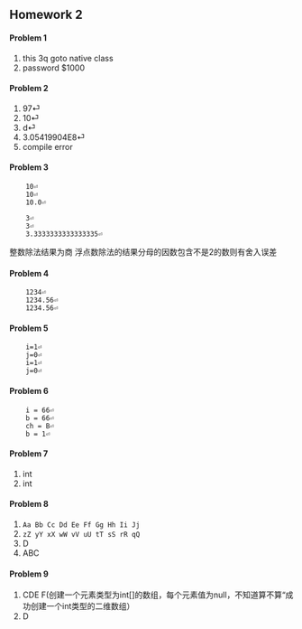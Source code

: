## Homework 2

#### Problem 1
1. this 3q goto native class
2. password $1000


#### Problem 2
1. 97⏎
2. 10⏎
3. d⏎
4. 3.05419904E8⏎
5. compile error

#### Problem 3

        10⏎
        10⏎
        10.0⏎

        3⏎
        3⏎
        3.3333333333333335⏎


整数除法结果为商
浮点数除法的结果分母的因数包含不是2的数则有舍入误差


#### Problem 4

        1234⏎
        1234.56⏎
        1234.56⏎

#### Problem 5

        i=1⏎
        j=0⏎
        i=1⏎
        j=0⏎

#### Problem 6

        i = 66⏎
        b = 66⏎
        ch = B⏎
        b = 1⏎

#### Problem 7
1. int
2. int

#### Problem 8
1. `Aa Bb Cc Dd Ee Ff Gg Hh Ii Jj `
2. `zZ yY xX wW vV uU tT sS rR qQ `
3. D
4. ABC

#### Problem 9
1. CDE F(创建一个元素类型为int[]的数组，每个元素值为null，不知道算不算“成功创建一个int类型的二维数组）
2. D


